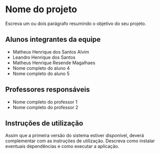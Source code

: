 # Nome do projeto
Escreva um ou dois  parágrafo resumindo o objetivo do seu projeto.

## Alunos integrantes da equipe

* Matheus Henrique dos Santos Alvim
* Leandro Henrique dos Santos
* Matheus Henrique Resende Magalhaes
* Nome completo do aluno 4
* Nome completo do aluno 5

  
## Professores responsáveis

* Nome completo do professor 1
* Nome completo do professor 2

## Instruções de utilização

Assim que a primeira versão do sistema estiver disponível, deverá complementar com as instruções de utilização. Descreva como instalar eventuais dependências e como executar a aplicação.
